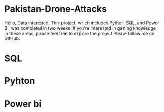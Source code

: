 # Pakistan-Drone-Attacks
Hello, Data interested, This project, which includes Python, SQL, and Power BI, was completed in two weeks. If you're interested in gaining knowledge in these areas, please feel free to explore the project Please follow me on GitHub.
# SQL
# Pyhton
# Power bi
